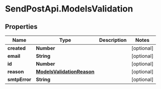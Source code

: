 # SendPostApi.ModelsValidation

## Properties
Name | Type | Description | Notes
------------ | ------------- | ------------- | -------------
**created** | **Number** |  | [optional] 
**email** | **String** |  | [optional] 
**id** | **Number** |  | [optional] 
**reason** | [**ModelsValidationReason**](ModelsValidationReason.md) |  | [optional] 
**smtpError** | **String** |  | [optional] 


